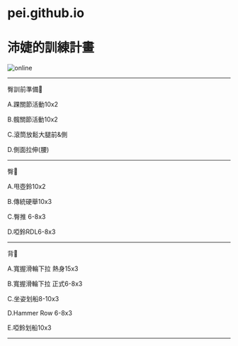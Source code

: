 # pei.github.io
<html>
  <head>
    <meta charset="UTF-8">
   
  </head>
  <body>
    <h1>沛婕的訓練計畫</h1>
    <img src="https://custom-images.strikinglycdn.com/res/hrscywv4p/image/upload/c_limit,fl_lossy,h_600,w_800,f_auto,q_auto/6854615/492705_919805.jpeg" alt="online">
     <hr>
    <p>臀訓前準備🍑</p>
    <p>A.踝關節活動10x2</p>
    <p>B.髖關節活動10x2</p>
    <p>C.滾筒放鬆大腿前&側</p>
    <p>D.側面拉伸(腰)</p>
</body>
</html>
    <hr>
    <p>臀🍑</p>
    <p>A.甩壺鈴10x2</p>
    <p>B.傳統硬舉10x3</p>
    <p>C.臀推 6-8x3 </p>
    <p>D.啞鈴RDL6-8x3</p>
    <hr>
</body>
</html>
  <p>背🐚</p>
<p>A.寬握滑輪下拉 熱身15x3<p>
<p>B.寬握滑輪下拉 正式6-8x3<p>
<p>C.坐姿划船8-10x3<p>
<p>D.Hammer Row 6-8x3<p>
<p>E.啞鈴划船10x3<p>
    <hr>

